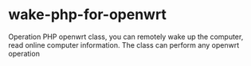 # wake-php-for-openwrt
Operation PHP openwrt class, you can remotely wake up the computer, read online computer information. The class can perform any openwrt operation
